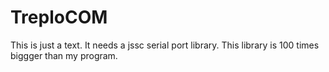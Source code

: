 # TreploCOM
This is just a text. It needs a jssc serial port library.
This library is 100 times biggger than my program.
